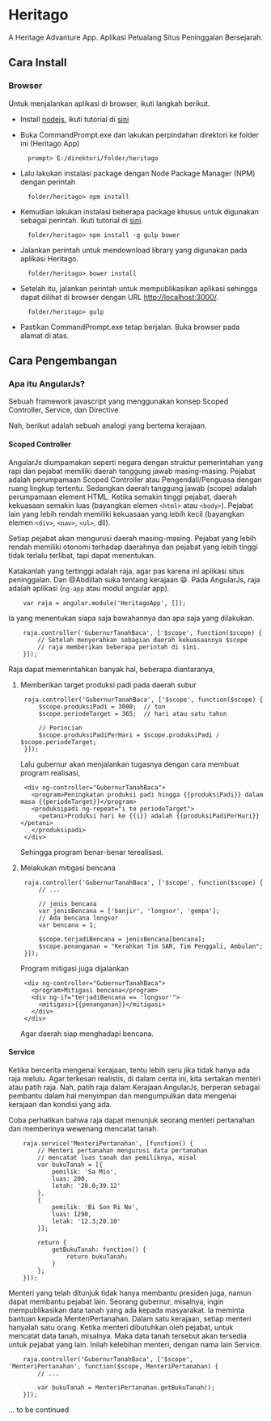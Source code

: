 # Heritago
A Heritage Advanture App.
Aplikasi Petualang Situs Peninggalan Bersejarah.

## Cara Install
### Browser
Untuk menjalankan aplikasi di browser, ikuti langkah berikut.
* Install [nodejs](https://nodejs.org), ikuti tutorial di [sini]()
* Buka CommandPrompt.exe dan lakukan perpindahan direktori ke folder ini (Heritago App)

        prompt> E:/direktori/folder/heritago

* Lalu lakukan instalasi package dengan Node Package Manager (NPM) dengan perintah

        folder/heritago> npm install

* Kemudian lakukan instalasi beberapa package khusus untuk digunakan sebagai perintah.
  Ikuti tutorial di [sini]().

        folder/heritago> npm install -g gulp bower

* Jalankan perintah untuk mendownload library yang digunakan pada aplikasi Heritago.

        folder/heritago> bower install

* Setelah itu, jalankan perintah untuk mempublikasikan aplikasi sehingga dapat dilihat di
  browser dengan URL [http://localhost:3000/]().

        folder/heritago> gulp

* Pastikan CommandPrompt.exe tetap berjalan. Buka browser pada alamat di atas.

## Cara Pengembangan
### Apa itu AngularJs?
Sebuah framework javascript yang menggunakan konsep Scoped Controller, Service,
dan Directive.

Nah, berikut adalah sebuah analogi yang bertema kerajaan.

#### Scoped Controller
AngularJs diumpamakan seperti negara dengan struktur pemerintahan yang rapi dan pejabat
memiliki daerah tanggung jawab masing-masing. Pejabat adalah perumpamaan Scoped Controller
atau Pengendali/Penguasa dengan ruang lingkup tertentu. Sedangkan daerah tanggung jawab
(scope) adalah perumpamaan element HTML. Ketika semakin tinggi pejabat, daerah kekuasaan
semakin luas (bayangkan elemen `<html>` atau `<body>`). Pejabat lain yang lebih rendah
memiliki kekuasaan yang lebih kecil (bayangkan elemen `<div>`, `<nav>`, `<ul>`, dll).

Setiap pejabat akan mengurusi daerah masing-masing. Pejabat yang lebih rendah memiliki
otonomi terhadap daerahnya dan pejabat yang lebih tinggi tidak terlalu terlibat, tapi
dapat menentukan.

Katakanlah yang tertinggi adalah raja, agar pas karena ini aplikasi situs peninggalan.
Dan @Abdillah suka tentang kerajaan :smile:. Pada AngularJs, raja adalah aplikasi
(`ng-app` atau modul angular app).

        var raja = angular.module('HeritagoApp', []);

Ia yang menentukan siapa saja bawahannya dan apa saja yang dilakukan.

        raja.controller('GubernurTanahBaca', ['$scope', function($scope) {
            // Setelah menyerahkan sebagian daerah kekuasaannya $scope
            // raja memberikan beberapa perintah di sini.
        }]);

Raja dapat memerintahkan banyak hal, beberapa diantaranya,
1. Memberikan target produksi padi pada daerah subur

        raja.controller('GubernurTanahBaca', ['$scope', function($scope) {
            $scope.produksiPadi = 3000;  // ton
            $scope.periodeTarget = 365;  // hari atau satu tahun

            // Perincian
            $scope.produksiPadiPerHari = $scope.produksiPadi / $scope.periodeTarget;
        }]);

   Lalu gubernur akan menjalankan tugasnya dengan cara membuat program realisasi,

        <div ng-controller="GubernurTanahBaca">
          <program>Peningkatan produksi padi hingga {{produksiPadi}} dalam masa {{periodeTarget}}</program>
          <produksipadi ng-repeat="i to periodeTarget">
            <petani>Produksi hari ke {{i}} adalah {{produksiPadiPerHari}}</petani>
          </produksipadi>
        </div>

   Sehingga program benar-benar terealisasi.

2. Melakukan mitigasi bencana

        raja.controller('GubernurTanahBaca', ['$scope', function($scope) {
            // ...

            // jenis bencana
            var jenisBencana = ['banjir', 'longsor', 'gempa'];
            // Ada bencana longsor
            var bencana = 1;

            $scope.terjadiBencana = jenisBencana[bencana];
            $scope.penanganan = "Kerahkan Tim SAR, Tim Penggali, Ambulan";
        }]);

   Program mitigasi juga dijalankan

        <div ng-controller="GubernurTanahBaca">
          <program>Mitigasi bencana</program>
          <div ng-if="terjadiBencana == 'longsor'">
            <mitigasi>{{penanganan}}</mitigasi>
          </div>
        </div>

   Agar daerah siap menghadapi bencana.

#### Service
Ketika bercerita mengenai kerajaan, tentu lebih seru jika tidak hanya ada raja melulu.
Agar terkesan realistis, di dalam cerita ini, kita sertakan menteri atau patih raja.
Nah, patih raja dalam Kerajaan AngularJs, berperan sebagai pembantu dalam hal
menyimpan dan mengumpulkan data mengenai kerajaan dan kondisi yang ada.

Coba perhatikan bahwa raja dapat menunjuk seorang menteri pertanahan dan memberinya
wewenang mencatat tanah.

        raja.service('MenteriPertanahan', [function() {
            // Menteri pertanahan mengurusi data pertanahan
            // mencatat luas tanah dan pemiliknya, misal
            var bukuTanah = [{
                pemilik: 'Sa Mio',
                luas: 200,
                letah: '20.0;39.12'
            },
            {
                pemilik: 'Bi Son Ri No',
                luas: 1290,
                letak: '12.3;20.10'
            }];

            return {
                getBukuTanah: function() {
                    return bukuTanah;
                }
            };
        }]);

Menteri yang telah ditunjuk tidak hanya membantu presiden juga, namun dapat membantu
pejabat lain. Seorang gubernur, misalnya, ingin mempublikasikan data tanah yang
ada kepada masyarakat. Ia meminta bantuan kepada MenteriPertanahan. Dalam satu kerajaan,
setiap menteri hanyalah satu orang. Ketika menteri dibutuhkan oleh pejabat, untuk
mencatat data tanah, misalnya. Maka data tanah tersebut akan tersedia untuk pejabat
yang lain. Inilah kelebihan menteri, dengan nama lain Service.

        raja.controller('GubernurTanahBaca', ['$scope', 'MenteriPertanahan', function($scope, MenteriPertanahan) {
            // ...

            var bukuTanah = MenteriPertanahan.getBukuTanah();
        }]);

... to be continued


